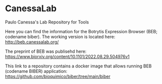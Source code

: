 # CanessaLab
Paulo Canessa's Lab Repository for Tools

Here you can find the information for the Botrytis Expression Browser (BEB; codename biber).
The working version is located here: http://beb.canessalab.org/

The preprint of BEB was publisehd here: https://www.biorxiv.org/content/10.1101/2022.08.29.504976v1

This link to a repository contains a docker image that allows running BEB (codename BIBER) application: https://github.com/bioquimico/biber/tree/main/biber

